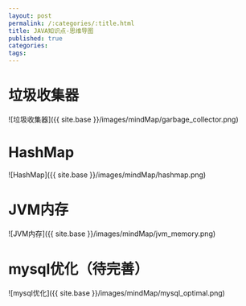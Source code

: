 ```yaml
---
layout: post
permalink: /:categories/:title.html
title: JAVA知识点-思维导图
published: true
categories:
tags:
---
```

# 垃圾收集器

![垃圾收集器]({{ site.base }}/images/mindMap/garbage_collector.png)

# HashMap

![HashMap]({{ site.base }}/images/mindMap/hashmap.png)

# JVM内存

![JVM内存]({{ site.base }}/images/mindMap/jvm_memory.png)

# mysql优化（待完善）

![mysql优化]({{ site.base }}/images/mindMap/mysql_optimal.png)

